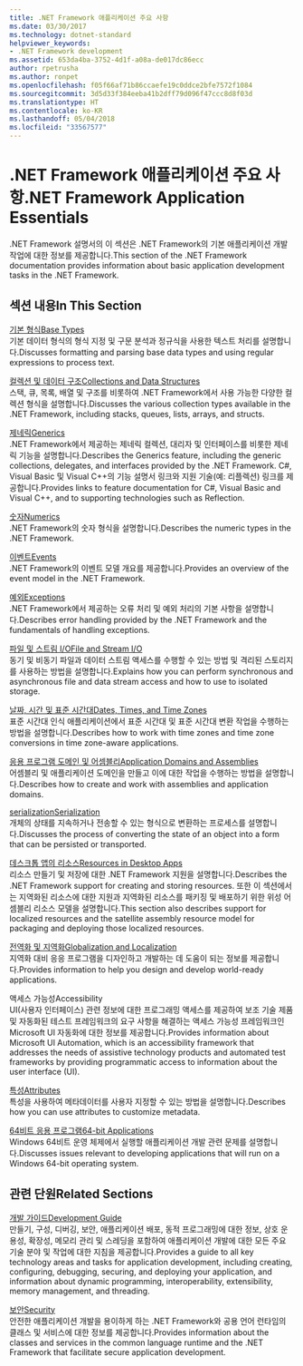 ```yaml
---
title: .NET Framework 애플리케이션 주요 사항
ms.date: 03/30/2017
ms.technology: dotnet-standard
helpviewer_keywords:
- .NET Framework development
ms.assetid: 653da4ba-3752-4d1f-a08a-de017dc86ecc
author: rpetrusha
ms.author: ronpet
ms.openlocfilehash: f05f66af71b86ccaefe19c0ddce2bfe7572f1084
ms.sourcegitcommit: 3d5d33f384eeba41b2dff79d096f47ccc8d8f03d
ms.translationtype: HT
ms.contentlocale: ko-KR
ms.lasthandoff: 05/04/2018
ms.locfileid: "33567577"
---
```

# <a name="net-framework-application-essentials"></a><span data-ttu-id="59a38-102">.NET Framework 애플리케이션 주요 사항</span><span class="sxs-lookup"><span data-stu-id="59a38-102">.NET Framework Application Essentials</span></span>
<span data-ttu-id="59a38-103">.NET Framework 설명서의 이 섹션은 .NET Framework의 기본 애플리케이션 개발 작업에 대한 정보를 제공합니다.</span><span class="sxs-lookup"><span data-stu-id="59a38-103">This section of the .NET Framework documentation provides information about basic application development tasks in the .NET Framework.</span></span>  
  
## <a name="in-this-section"></a><span data-ttu-id="59a38-104">섹션 내용</span><span class="sxs-lookup"><span data-stu-id="59a38-104">In This Section</span></span>  
 [<span data-ttu-id="59a38-105">기본 형식</span><span class="sxs-lookup"><span data-stu-id="59a38-105">Base Types</span></span>](../../docs/standard/base-types/index.md)  
 <span data-ttu-id="59a38-106">기본 데이터 형식의 형식 지정 및 구문 분석과 정규식을 사용한 텍스트 처리를 설명합니다.</span><span class="sxs-lookup"><span data-stu-id="59a38-106">Discusses formatting and parsing base data types and using regular expressions to process text.</span></span>  
  
 [<span data-ttu-id="59a38-107">컬렉션 및 데이터 구조</span><span class="sxs-lookup"><span data-stu-id="59a38-107">Collections and Data Structures</span></span>](../../docs/standard/collections/index.md)  
 <span data-ttu-id="59a38-108">스택, 큐, 목록, 배열 및 구조를 비롯하여 .NET Framework에서 사용 가능한 다양한 컬렉션 형식을 설명합니다.</span><span class="sxs-lookup"><span data-stu-id="59a38-108">Discusses the various collection types available in the .NET Framework, including stacks, queues, lists, arrays, and structs.</span></span>  
  
 [<span data-ttu-id="59a38-109">제네릭</span><span class="sxs-lookup"><span data-stu-id="59a38-109">Generics</span></span>](../../docs/standard/generics/index.md)  
 <span data-ttu-id="59a38-110">.NET Framework에서 제공하는 제네릭 컬렉션, 대리자 및 인터페이스를 비롯한 제네릭 기능을 설명합니다.</span><span class="sxs-lookup"><span data-stu-id="59a38-110">Describes the Generics feature, including the generic collections, delegates, and interfaces provided by the .NET Framework.</span></span> <span data-ttu-id="59a38-111">C#, Visual Basic 및 Visual C++의 기능 설명서 링크와 지원 기술(예: 리플렉션) 링크를 제공합니다.</span><span class="sxs-lookup"><span data-stu-id="59a38-111">Provides links to feature documentation for C#, Visual Basic and Visual C++, and to supporting technologies such as Reflection.</span></span>  
  
 [<span data-ttu-id="59a38-112">숫자</span><span class="sxs-lookup"><span data-stu-id="59a38-112">Numerics</span></span>](../../docs/standard/numerics.md)  
 <span data-ttu-id="59a38-113">.NET Framework의 숫자 형식을 설명합니다.</span><span class="sxs-lookup"><span data-stu-id="59a38-113">Describes the numeric types in the .NET Framework.</span></span>  
  
 [<span data-ttu-id="59a38-114">이벤트</span><span class="sxs-lookup"><span data-stu-id="59a38-114">Events</span></span>](../../docs/standard/events/index.md)  
 <span data-ttu-id="59a38-115">.NET Framework의 이벤트 모델 개요를 제공합니다.</span><span class="sxs-lookup"><span data-stu-id="59a38-115">Provides an overview of the event model in the .NET Framework.</span></span>  
  
 [<span data-ttu-id="59a38-116">예외</span><span class="sxs-lookup"><span data-stu-id="59a38-116">Exceptions</span></span>](../../docs/standard/exceptions/index.md)  
 <span data-ttu-id="59a38-117">.NET Framework에서 제공하는 오류 처리 및 예외 처리의 기본 사항을 설명합니다.</span><span class="sxs-lookup"><span data-stu-id="59a38-117">Describes error handling provided by the .NET Framework and the fundamentals of handling exceptions.</span></span>  
  
 [<span data-ttu-id="59a38-118">파일 및 스트림 I/O</span><span class="sxs-lookup"><span data-stu-id="59a38-118">File and Stream I/O</span></span>](../../docs/standard/io/index.md)  
 <span data-ttu-id="59a38-119">동기 및 비동기 파일과 데이터 스트림 액세스를 수행할 수 있는 방법 및 격리된 스토리지를 사용하는 방법을 설명합니다.</span><span class="sxs-lookup"><span data-stu-id="59a38-119">Explains how you can perform synchronous and asynchronous file and data stream access and how to use to isolated storage.</span></span>  
  
 [<span data-ttu-id="59a38-120">날짜, 시간 및 표준 시간대</span><span class="sxs-lookup"><span data-stu-id="59a38-120">Dates, Times, and Time Zones</span></span>](../../docs/standard/datetime/index.md)  
 <span data-ttu-id="59a38-121">표준 시간대 인식 애플리케이션에서 표준 시간대 및 표준 시간대 변환 작업을 수행하는 방법을 설명합니다.</span><span class="sxs-lookup"><span data-stu-id="59a38-121">Describes how to work with time zones and time zone conversions in time zone-aware applications.</span></span>  
  
 [<span data-ttu-id="59a38-122">응용 프로그램 도메인 및 어셈블리</span><span class="sxs-lookup"><span data-stu-id="59a38-122">Application Domains and Assemblies</span></span>](../../docs/framework/app-domains/index.md)  
 <span data-ttu-id="59a38-123">어셈블리 및 애플리케이션 도메인을 만들고 이에 대한 작업을 수행하는 방법을 설명합니다.</span><span class="sxs-lookup"><span data-stu-id="59a38-123">Describes how to create and work with assemblies and application domains.</span></span>  
  
 [<span data-ttu-id="59a38-124">serialization</span><span class="sxs-lookup"><span data-stu-id="59a38-124">Serialization</span></span>](../../docs/standard/serialization/index.md)  
 <span data-ttu-id="59a38-125">개체의 상태를 지속하거나 전송할 수 있는 형식으로 변환하는 프로세스를 설명합니다.</span><span class="sxs-lookup"><span data-stu-id="59a38-125">Discusses the process of converting the state of an object into a form that can be persisted or transported.</span></span>  
  
 [<span data-ttu-id="59a38-126">데스크톱 앱의 리소스</span><span class="sxs-lookup"><span data-stu-id="59a38-126">Resources in Desktop Apps</span></span>](../../docs/framework/resources/index.md)  
 <span data-ttu-id="59a38-127">리소스 만들기 및 저장에 대한 .NET Framework 지원을 설명합니다.</span><span class="sxs-lookup"><span data-stu-id="59a38-127">Describes the .NET Framework support for creating and storing resources.</span></span> <span data-ttu-id="59a38-128">또한 이 섹션에서는 지역화된 리소스에 대한 지원과 지역화된 리소스를 패키징 및 배포하기 위한 위성 어셈블리 리소스 모델을 설명합니다.</span><span class="sxs-lookup"><span data-stu-id="59a38-128">This section also describes support for localized resources and the satellite assembly resource model for packaging and deploying those localized resources.</span></span>  
  
 [<span data-ttu-id="59a38-129">전역화 및 지역화</span><span class="sxs-lookup"><span data-stu-id="59a38-129">Globalization and Localization</span></span>](../../docs/standard/globalization-localization/index.md)  
 <span data-ttu-id="59a38-130">지역화 대비 응응 프로그램을 디자인하고 개발하는 데 도움이 되는 정보를 제공합니다.</span><span class="sxs-lookup"><span data-stu-id="59a38-130">Provides information to help you design and develop world-ready applications.</span></span>  
  
 <span data-ttu-id="59a38-131">액세스 가능성</span><span class="sxs-lookup"><span data-stu-id="59a38-131">Accessibility</span></span>  
 <span data-ttu-id="59a38-132">UI(사용자 인터페이스) 관련 정보에 대한 프로그래밍 액세스를 제공하여 보조 기술 제품 및 자동화된 테스트 프레임워크의 요구 사항을 해결하는 액세스 가능성 프레임워크인 Microsoft UI 자동화에 대한 정보를 제공합니다.</span><span class="sxs-lookup"><span data-stu-id="59a38-132">Provides information about Microsoft UI Automation, which is an accessibility framework that addresses the needs of assistive technology products and automated test frameworks by providing programmatic access to information about the user interface (UI).</span></span>  
  
 [<span data-ttu-id="59a38-133">특성</span><span class="sxs-lookup"><span data-stu-id="59a38-133">Attributes</span></span>](../../docs/standard/attributes/index.md)  
 <span data-ttu-id="59a38-134">특성을 사용하여 메타데이터를 사용자 지정할 수 있는 방법을 설명합니다.</span><span class="sxs-lookup"><span data-stu-id="59a38-134">Describes how you can use attributes to customize metadata.</span></span>  
  
 [<span data-ttu-id="59a38-135">64비트 응용 프로그램</span><span class="sxs-lookup"><span data-stu-id="59a38-135">64-bit Applications</span></span>](../../docs/framework/64-bit-apps.md)  
 <span data-ttu-id="59a38-136">Windows 64비트 운영 체제에서 실행할 애플리케이션 개발 관련 문제를 설명합니다.</span><span class="sxs-lookup"><span data-stu-id="59a38-136">Discusses issues relevant to developing applications that will run on a Windows 64-bit operating system.</span></span>  
  
## <a name="related-sections"></a><span data-ttu-id="59a38-137">관련 단원</span><span class="sxs-lookup"><span data-stu-id="59a38-137">Related Sections</span></span>  
 [<span data-ttu-id="59a38-138">개발 가이드</span><span class="sxs-lookup"><span data-stu-id="59a38-138">Development Guide</span></span>](../../docs/framework/development-guide.md)  
 <span data-ttu-id="59a38-139">만들기, 구성, 디버깅, 보안, 애플리케이션 배포, 동적 프로그래밍에 대한 정보, 상호 운용성, 확장성, 메모리 관리 및 스레딩을 포함하여 애플리케이션 개발에 대한 모든 주요 기술 분야 및 작업에 대한 지침을 제공합니다.</span><span class="sxs-lookup"><span data-stu-id="59a38-139">Provides a guide to all key technology areas and tasks for application development, including creating, configuring, debugging, securing, and deploying your application, and information about dynamic programming, interoperability, extensibility, memory management, and threading.</span></span>  
  
 [<span data-ttu-id="59a38-140">보안</span><span class="sxs-lookup"><span data-stu-id="59a38-140">Security</span></span>](../../docs/standard/security/index.md)  
 <span data-ttu-id="59a38-141">안전한 애플리케이션 개발을 용이하게 하는 .NET Framework와 공용 언어 런타임의 클래스 및 서비스에 대한 정보를 제공합니다.</span><span class="sxs-lookup"><span data-stu-id="59a38-141">Provides information about the classes and services in the common language runtime and the .NET Framework that facilitate secure application development.</span></span>
